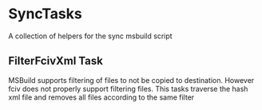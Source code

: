 SyncTasks
======================

A collection of helpers for the sync msbuild script

FilterFcivXml Task
-------------------
MSBuild supports filtering of files to not be copied to destination. However fciv does not properly support filtering files.
This tasks traverse the hash xml file and removes all files according to the same filter